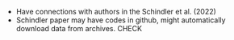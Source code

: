 
- Have connections with authors in the Schindler et al. (2022)
- Schindler paper may have codes in github, might automatically download data from archives. CHECK